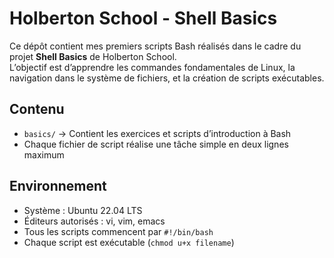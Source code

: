 # Holberton School - Shell Basics

Ce dépôt contient mes premiers scripts Bash réalisés dans le cadre du projet **Shell Basics** de Holberton School.  
L’objectif est d’apprendre les commandes fondamentales de Linux, la navigation dans le système de fichiers, et la création de scripts exécutables.

## Contenu

- `basics/` → Contient les exercices et scripts d’introduction à Bash
- Chaque fichier de script réalise une tâche simple en deux lignes maximum

## Environnement

- Système : Ubuntu 22.04 LTS  
- Éditeurs autorisés : vi, vim, emacs  
- Tous les scripts commencent par `#!/bin/bash`  
- Chaque script est exécutable (`chmod u+x filename`)

